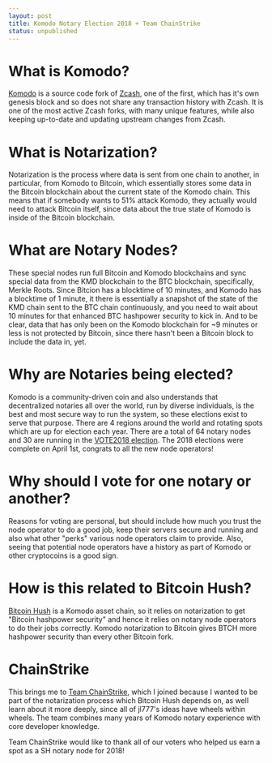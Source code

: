 ```yaml
---
layout: post
title: Komodo Notary Election 2018 + Team ChainStrike
status: unpublished
---
```


# What is Komodo?

<a href="https://komodoplatform.com/">Komodo</a> is a source code fork of <a href="https://z.cash">Zcash</a>, one of the first, which has it's own genesis block and so does not share any transaction history with Zcash.
It is one of the most active Zcash forks, with many unique features, while also keeping up-to-date and updating upstream changes from Zcash.

# What is Notarization?

Notarization is the process where data is sent from one chain to another, in particular, from Komodo to Bitcoin, which essentially stores
some data in the Bitcoin blockchain about the current state of the Komodo chain. This means that if somebody wants to 51% attack Komodo,
they actually would need to attack Bitcoin itself, since data about the true state of Komodo is inside of the Bitcoin blockchain.

# What are Notary Nodes?

These special nodes run full Bitcoin and Komodo blockchains and sync special data from the KMD blockchain to the BTC blockchain, specifically,
Merkle Roots. Since Bitcion has a blocktime of 10 minutes, and Komodo has a blocktime of 1 minute, it there is essentially a snapshot
of the state of the KMD chain sent to the BTC chain continuously, and you need to wait about 10 minutes for that enhanced BTC hashpower
security to kick in. And to be clear, data that has only been on the Komodo blockchain for ~9 minutes or less is not protected by Bitcoin, since
there hasn't been a Bitcoin block to include the data in, yet.

# Why are Notaries being elected?

Komodo is a community-driven coin and also understands that decentralized notaries all over the world, run by diverse individuals, is the
best and most secure way to run the system, so these elections exist to serve that purpose. There are 4 regions around the world and
rotating spots which are up for election each year. There are a total of 64 notary nodes and 30 are running in the
<a href="https://www.dexstats.info/votelist.php">VOTE2018 election</a>. The 2018 elections were complete on April 1st, congrats to all
the new node operators!

# Why should I vote for one notary or another?

Reasons for voting are personal, but should include how much you trust the node operator to do a good job, keep their servers secure
and running and also what other "perks" various node operators claim to provide. Also, seeing that potential node operators have a
history as part of Komodo or other cryptocoins is a good sign.

# How is this related to Bitcoin Hush?

<a href="https://btchush.org">Bitcoin Hush</a> is a Komodo asset chain, so it relies on notarization to get "Bitcoin hashpower security" and hence it relies on notary
node operators to do their jobs correctly. Komodo notarization to Bitcoin gives BTCH more hashpower security than every other Bitcoin
fork.

# ChainStrike

This brings me to <a href="http://votefor.chainstrike.io/">Team ChainStrike</a>, which I joined because I wanted to be part of the notarization process which Bitcoin Hush depends on,
as well learn about it more deeply, since all of jl777's ideas have wheels within wheels. The team combines many years of Komodo notary
experience with core developer knowledge.

Team ChainStrike would like to thank all of our voters who helped us earn a
spot as a SH notary node for 2018!
